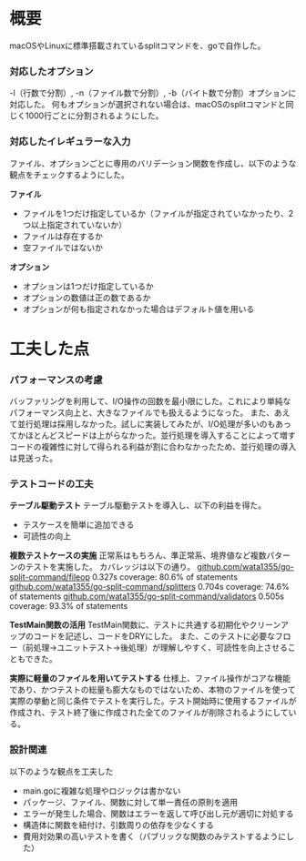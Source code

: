 # 概要
macOSやLinuxに標準搭載されているsplitコマンドを、goで自作した。

### 対応したオプション

-l（行数で分割）, -n（ファイル数で分割）, -b（バイト数で分割）オプションに対応した。
何もオプションが選択されない場合は、macOSのsplitコマンドと同じく1000行ごとに分割されるようにした。

### 対応したイレギュラーな入力

ファイル、オプションごとに専用のバリデーション関数を作成し、以下のような観点をチェックするようにした。

**ファイル**

- ファイルを1つだけ指定しているか（ファイルが指定されていなかったり、2つ以上指定されていないか）
- ファイルは存在するか
- 空ファイルではないか

**オプション**

- オプションは1つだけ指定しているか
- オプションの数値は正の数であるか
- オプションが何も指定されなかった場合はデフォルト値を用いる

# 工夫した点

### パフォーマンスの考慮
バッファリングを利用して、I/O操作の回数を最小限にした。これにより単純なパフォーマンス向上と、大きなファイルでも扱えるようになった。 また、あえて並行処理は採用しなかった。試しに実装してみたが、I/O処理が多いのもあってかほとんどスピードは上がらなかった。並行処理を導入することによって増すコードの複雑性に対して得られる利益が割に合わなかったため、並行処理の導入は見送った。

### テストコードの工夫

**テーブル駆動テスト**
テーブル駆動テストを導入し、以下の利益を得た。

- テスケースを簡単に追加できる
- 可読性の向上

**複数テストケースの実施**
正常系はもちろん、準正常系、境界値など複数パターンのテストを実施した。 カバレッジは以下の通り。 [github.com/wata1355/go-split-command/fileop](http://github.com/wata1355/go-split-command/fileop) 0.327s coverage: 80.6% of statements
[github.com/wata1355/go-split-command/splitters](http://github.com/wata1355/go-split-command/splitters) 0.704s coverage: 74.6% of statements
[github.com/wata1355/go-split-command/validators](http://github.com/wata1355/go-split-command/validators) 0.505s coverage: 93.3% of statements

**TestMain関数の活用**
TestMain関数に、テストに共通する初期化やクリーンアップのコードを記述し、コードをDRYにした。 また、このテストに必要なフロー（前処理→ユニットテスト→後処理）が理解しやすく、可読性を向上させることもできた。

**実際に軽量のファイルを用いてテストする**
仕様上、ファイル操作がコアな機能であり、かつテストの総量も膨大なものではないため、本物のファイルを使って実際の挙動と同じ条件でテストを実行した。テスト開始時に使用するファイルが作成され、テスト終了後に作成された全てのファイルが削除されるようにしている。


### 設計関連

以下のような観点を工夫した

- main.goに複雑な処理やロジックは書かない
- パッケージ、ファイル、関数に対して単一責任の原則を適用
- エラーが発生した場合、関数はエラーを返して呼び出し元が適切に対処する
- 構造体に関数を紐付け、引数周りの依存を少なくする
- 費用対効果の高いテストを書く（パブリックな関数のみテストするようにした）
